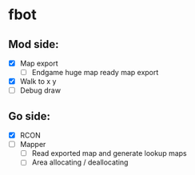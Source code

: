 # fbot

## Mod side:
- [x] Map export
  - [ ] Endgame huge map ready map export
- [x] Walk to x y
- [ ] Debug draw

## Go side:
- [x] RCON
- [ ] Mapper
  - [ ] Read exported map and generate lookup maps
  - [ ] Area allocating / deallocating
